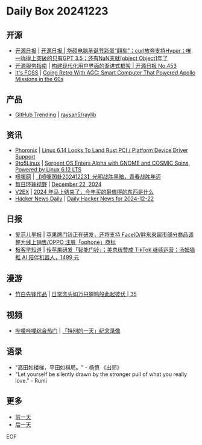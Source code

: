# Daily Box 20241223

## 开源
- [开源日报](https://www.oschina.net/news/column?columnId=25) | [开源日报 | 华硕电脑圣诞节彩蛋“翻车”；curl放弃支持Hyper；唯一称得上突破的只有GPT 3.5；还有NaN天就[object Object]年了](https://www.oschina.net/news/326195)
- [开源服务指南](https://osguider.com/blog/) | [构建现代化用户界面的渐进式框架 | 开源日报 No.453](https://osguider.com/blog/post/daily/daily-453/)
- [It's FOSS](https://itsfoss.com/) | [Going Retro With AGC: Smart Computer That Powered Apollo Missions in the 60s](https://itsfoss.com/apollo-guidance-computer/)

## 产品
- [GitHub Trending](https://github.com/trending?since=daily) | [raysan5/raylib](https://github.com/raysan5/raylib)

## 资讯
- [Phoronix](https://www.phoronix.com/) | [Linux 6.14 Looks To Land Rust PCI / Platform Device Driver Support](https://www.phoronix.com/news/Linux-6.14-Rust-PCI-Device-Drv)
- [9to5Linux](https://9to5linux.com/) | [Serpent OS Enters Alpha with GNOME and COSMIC Spins, Powered by Linux 6.12 LTS](https://9to5linux.com/serpent-os-enters-alpha-with-gnome-and-cosmic-spins-powered-by-linux-6-12-lts)
- [喷嚏网](http://www.dapenti.com/blog/blog.asp?subjectid=70&name=xilei) | [【喷嚏图卦20241223】光明战胜黑暗，青春战胜年迈](http://www.dapenti.com/blog/more.asp?name=xilei&id=183217)
- [每日环球视野](https://idai.ly/) | [December 22, 2024](http://m.idai.ly/se/a193iG?1734796800)
- [V2EX](https://www.v2ex.com/) | [2024 年马上结束了，今年买的最值得的东西是什么](https://www.v2ex.com/t/1099646)
- [Hacker News Daily](https://www.daemonology.net/hn-daily/) | [Daily Hacker News for 2024-12-22](https://www.daemonology.net/hn-daily/2024-12-22.html)

## 日报
- [爱范儿早报](https://www.ifanr.com/category/ifanrnews) | [苹果牌门铃正在研发，还将支持 FaceID/胖东来超市部分商品调整为线上销售/OPPO 注册「ophone」商标](https://www.ifanr.com/1609906)
- [极客早知道](https://www.geekpark.net/column/74) | [传苹果研发「智能门铃」；美总统赞成 TikTok 继续运营；汤姆猫推 AI 陪伴机器人，1499 元](https://www.geekpark.net/news/344503)

## 漫游
- [竹白先锋作品](https://www.zhubai.wiki/) | [日常念头如万只蝉鸣般此起彼伏 | 35](https://open.zhubai.wiki/a/l/t/z/pl/swimming/2482887457206214656)

## 视频
- [哔哩哔哩综合热门](https://www.bilibili.com/v/popular/all/) | [「特别的一天」纪念录像](https://b23.tv/BV13RC5YyEuA)

## 语录
- "高田如楼梯，平田如棋局。" - 杨慎 《出郊》
- "Let yourself be silently drawn by the stronger pull of what you really love." - Rumi

## 更多
- [前一天](daily-box-20241222.md)
- [后一天](daily-box-20241224.md)

EOF